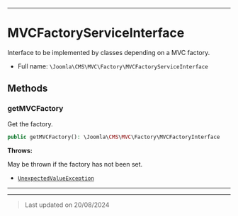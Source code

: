 ***

# MVCFactoryServiceInterface

Interface to be implemented by classes depending on a MVC factory.



* Full name: `\Joomla\CMS\MVC\Factory\MVCFactoryServiceInterface`



## Methods


### getMVCFactory

Get the factory.

```php
public getMVCFactory(): \Joomla\CMS\MVC\Factory\MVCFactoryInterface
```











**Throws:**
<p>May be thrown if the factory has not been set.</p>

- [`UnexpectedValueException`](../../../../UnexpectedValueException.md)




***


***
> Last updated on 20/08/2024
